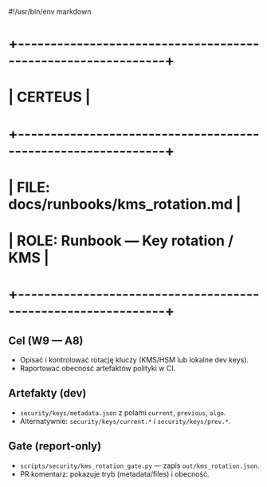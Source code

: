 #!/usr/bin/env markdown

# +-------------------------------------------------------------+
# |                          CERTEUS                            |
# +-------------------------------------------------------------+
# | FILE: docs/runbooks/kms_rotation.md                         |
# | ROLE: Runbook — Key rotation / KMS                          |
# +-------------------------------------------------------------+

## Cel (W9 — A8)
- Opisać i kontrolować rotację kluczy (KMS/HSM lub lokalne dev keys).
- Raportować obecność artefaktów polityki w CI.

## Artefakty (dev)
- `security/keys/metadata.json` z polami `current`, `previous`, `algo`.
- Alternatywnie: `security/keys/current.*` i `security/keys/prev.*`.

## Gate (report-only)
- `scripts/security/kms_rotation_gate.py` — zapis `out/kms_rotation.json`.
- PR komentarz: pokazuje tryb (metadata/files) i obecność.

